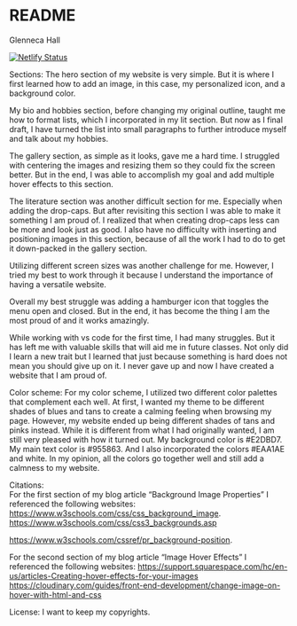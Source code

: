 # README


Glenneca Hall 

[![Netlify Status](https://api.netlify.com/api/v1/badges/99ded580-1768-43f3-972f-ce57b86d09f1/deploy-status)](https://app.netlify.com/sites/gh7101-about-me/deploys)


Sections: 
The hero section of my website is very simple. But it is where I first learned how to add an image, in this case, my personalized icon, and a background color. 

My bio and hobbies section, before changing my original outline, taught me how to format lists, which I incorporated in my lit section. But now as I final draft, I have turned the list into small paragraphs to further introduce myself and talk about my hobbies.

The gallery section, as simple as it looks, gave me a hard time. I struggled with centering the images and resizing them so they could fix the screen better. But in the end, I was able to accomplish my goal and add multiple hover effects to this section. 

The literature section was another difficult section for me. Especially when adding the drop-caps. But after revisiting this section I was able to make it something I am proud of. I realized that when creating drop-caps less can be more and look just as good. I also have no difficulty with inserting and positioning images in this section, because of all the work I had to do to get it down-packed in the gallery section. 

Utilizing different screen sizes was another challenge for me. However, I tried my best to work through it because I understand the importance of having a versatile website. 

Overall my best struggle was adding a hamburger icon that toggles the menu open and closed. But in the end, it has become the thing I am the most proud of and it works amazingly. 

While working with vs code for the first time, I had many struggles. But it has left me with valuable skills that will aid me in future classes. Not only did I learn a new trait but I learned that just because something is hard does not mean you should give up on it. I never gave up and now I have created a website that I am proud of. 

Color scheme: 
For my color scheme, I utilized two different color palettes that complement each well. At first, I wanted my theme to be different shades of blues and tans to create a calming feeling when browsing my page. However, my website ended up being different shades of tans and pinks instead. While it is different from what I had originally wanted, I am still very pleased with how it turned out. My background color is #E2DBD7. My main text color is #955863. And I also incorporated the colors #EAA1AE and white. In my opinion, all the colors go together well and still add a calmness to my website. 

Citations:  
For the first section of my blog article “Background Image Properties” I referenced the following websites: https://www.w3schools.com/css/css_background_image.
https://www.w3schools.com/css/css3_backgrounds.asp 

https://www.w3schools.com/cssref/pr_background-position.

For the second section of my blog article “Image Hover Effects” I referenced the following websites:
https://support.squarespace.com/hc/en-us/articles-Creating-hover-effects-for-your-images 
https://cloudinary.com/guides/front-end-development/change-image-on-hover-with-html-and-css 

License: 
I want to keep my copyrights. 

